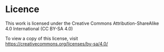 # Licence

This work is licensed under the Creative Commons Attribution-ShareAlike 4.0 International (CC BY-SA 4.0)

To view a copy of this license, visit https://creativecommons.org/licenses/by-sa/4.0/
